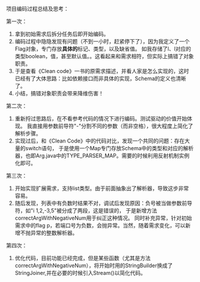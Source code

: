 项目编码过程总结及思考：

第一次：
1. 拿到初始需求后拆分任务后即开始编码。
2. 编码过程中隐隐发现有问题（不到一小时，赶紧停下了），因为我定义了一个Flag对象，专门存放**具体的**标记、类型，以及缺省值。
如我存储了l、l对应的类型boolean，值，甚至默认值。。这看起来和需求相符，但实际上搞错了对象职责。
3. 于是查看《Clean code》一书的原需求描述，并看人家是怎么实现的，这时已经有了大体思路：比如依赖接口而非具体的实现，Schema的定义也清晰了。
4. 小结，搞错对象职责会带来降维伤害！

第二次：
1. 重新捋过思路后，在不看参考代码的情况下进行编码。测试驱动的价值开始体现。
我直接用参数前导符"-"分割不同的参数（而非空格），很大程度上简化了解析步骤。
2. 实现过后，和《Clean Code》中的代码对比，发现一个共同的问题：存在大量的switch语句，
于是使用一个Map专门存放Schema中的类型和对应的解析器，也即Arg.java中的TYPE_PARSER_MAP。需要的时候利用反射机制实例化即可。

第三次：
1. 开始实现扩展需求，支持list类型。由于前面抽象出了解析器，导致这步非常容易。
2. 随后发现，列表中有负数时结果不对，调试后发现原因：负号被当做参数前导符，如"i 1,2,-3,5"被分成了两段，这是错误的，
于是新增方法correctArgWithNegativeNum用于纠正这种情况。
同时补充异常，针对初始需求中的flag p，若端口号为负数，会抛异常。当然，随着需求变化，可以新增不抛异常的整数解析器。

第四次：
1. 优化代码，目前功能已经完成，但是某些函数（尤其是方法correctArgWithNegativeNum），将开始时用的StringBuilder换成了StringJoiner,并在必要的时候引入Stream()以简化代码。




